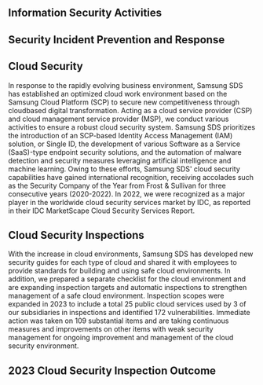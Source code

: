 ## **Information Security Activities**

## **Security Incident Prevention and Response**

## **Cloud Security**

In response to the rapidly evolving business environment, Samsung SDS has established an optimized cloud work environment based on the Samsung Cloud Platform (SCP) to secure new competitiveness through cloudbased digital transformation. Acting as a cloud service provider (CSP) and cloud management service provider (MSP), we conduct various activities to ensure a robust cloud security system. Samsung SDS prioritizes the introduction of an SCP-based Identity Access Management (IAM) solution, or Single ID, the development of various Software as a Service (SaaS)-type endpoint security solutions, and the automation of malware detection and security measures leveraging artificial intelligence and machine learning. Owing to these efforts, Samsung SDS' cloud security capabilities have gained international recognition, receiving accolades such as the Security Company of the Year from Frost & Sullivan for three consecutive years (2020-2022). In 2022, we were recognized as a major player in the worldwide cloud security services market by IDC, as reported in their IDC MarketScape Cloud Security Services Report.

## **Cloud Security Inspections**

With the increase in cloud environments, Samsung SDS has developed new security guides for each type of cloud and shared it with employees to provide standards for building and using safe cloud environments. In addition, we prepared a separate checklist for the cloud environment and are expanding inspection targets and automatic inspections to strengthen management of a safe cloud environment. Inspection scopes were expanded in 2023 to include a total 25 public cloud services used by 3 of our subsidiaries in inspections and identified 172 vulnerabilities. Immediate action was taken on 109 substantial items and are taking continuous measures and improvements on other items with weak security management for ongoing improvement and management of the cloud security environment.

## **2023 Cloud Security Inspection Outcome**